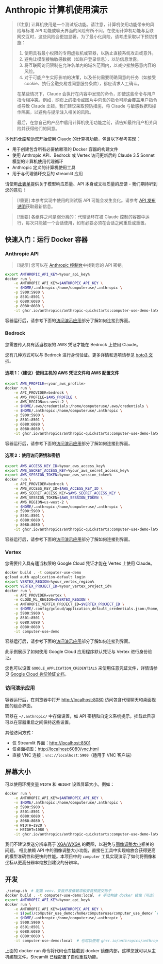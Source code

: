 # Anthropic 计算机使用演示

> [!注意]
> 计算机使用是一个测试版功能。请注意，计算机使用功能带来的风险与标准 API 功能或聊天界面的风险有所不同。在使用计算机功能与互联网交互时，这些风险会更加显著。为了最小化风险，请考虑采取以下预防措施：
>
> 1. 使用具有最小权限的专用虚拟机或容器，以防止直接系统攻击或意外。
> 2. 避免让模型接触敏感数据（如账户登录信息），以防信息泄露。
> 3. 将互联网访问限制在允许名单内的域名范围内，以减少接触恶意内容的风险。
> 4. 对于可能产生实际影响的决策，以及任何需要明确同意的任务（如接受 cookie、执行金融交易或同意服务条款），都应请求人工确认。
>
> 在某些情况下，Claude 会执行在内容中发现的命令，即使这些命令与用户指令相冲突。例如，网页上的指令或图片中包含的指令可能会覆盖用户指令或导致 Claude 出错。我们建议采取预防措施，将 Claude 与敏感数据和操作隔离，以避免与提示注入相关的风险。
>
> 最后，在您自己的产品中启用计算机使用功能之前，请告知最终用户相关风险并获得他们的同意。

本代码仓库帮助您开始使用 Claude 的计算机功能，包含以下参考实现：

* 用于创建包含所有必要依赖项的 Docker 容器的构建文件
* 使用 Anthropic API、Bedrock 或 Vertex 访问更新后的 Claude 3.5 Sonnet 模型的计算机使用代理循环
* Anthropic 定义的计算机使用工具
* 用于与代理循环交互的 streamlit 应用

请使用[此表单](https://forms.gle/BT1hpBrqDPDUrCqo7)提供关于模型响应质量、API 本身或文档质量的反馈 - 我们期待听到您的意见！

> [!重要]
> 本参考实现中使用的测试版 API 可能会发生变化。请参考 [API 发布说明](https://docs.anthropic.com/en/release-notes/api)获取最新信息。

> [!重要]
> 各组件之间是弱分离的：代理循环在被 Claude 控制的容器中运行，每次只能被一个会话使用，如有必要必须在会话之间重启或重置。

## 快速入门：运行 Docker 容器

### Anthropic API

> [!提示]
> 您可以在 [Anthropic 控制台](https://console.anthropic.com/)中找到您的 API 密钥。

```bash
export ANTHROPIC_API_KEY=%your_api_key%
docker run \
    -e ANTHROPIC_API_KEY=$ANTHROPIC_API_KEY \
    -v $HOME/.anthropic:/home/computeruse/.anthropic \
    -p 5900:5900 \
    -p 8501:8501 \
    -p 6080:6080 \
    -p 8080:8080 \
    -it ghcr.io/anthropics/anthropic-quickstarts:computer-use-demo-latest
```

容器运行后，请参考下面的[访问演示应用](#访问演示应用)部分了解如何连接到界面。

### Bedrock

您需要传入具有适当权限的 AWS 凭证才能在 Bedrock 上使用 Claude。

您有几种方式可以与 Bedrock 进行身份验证。更多详情和选项请参见 [boto3 文档](https://boto3.amazonaws.com/v1/documentation/api/latest/guide/credentials.html#environment-variables)。

#### 选项 1：（建议）使用主机的 AWS 凭证文件和 AWS 配置文件

```bash
export AWS_PROFILE=<your_aws_profile>
docker run \
    -e API_PROVIDER=bedrock \
    -e AWS_PROFILE=$AWS_PROFILE \
    -e AWS_REGION=us-west-2 \
    -v $HOME/.aws/credentials:/home/computeruse/.aws/credentials \
    -v $HOME/.anthropic:/home/computeruse/.anthropic \
    -p 5900:5900 \
    -p 8501:8501 \
    -p 6080:6080 \
    -p 8080:8080 \
    -it ghcr.io/anthropics/anthropic-quickstarts:computer-use-demo-latest
```

容器运行后，请参考下面的[访问演示应用](#访问演示应用)部分了解如何连接到界面。

#### 选项 2：使用访问密钥和密钥

```bash
export AWS_ACCESS_KEY_ID=%your_aws_access_key%
export AWS_SECRET_ACCESS_KEY=%your_aws_secret_access_key%
export AWS_SESSION_TOKEN=%your_aws_session_token%
docker run \
    -e API_PROVIDER=bedrock \
    -e AWS_ACCESS_KEY_ID=$AWS_ACCESS_KEY_ID \
    -e AWS_SECRET_ACCESS_KEY=$AWS_SECRET_ACCESS_KEY \
    -e AWS_SESSION_TOKEN=$AWS_SESSION_TOKEN \
    -e AWS_REGION=us-west-2 \
    -v $HOME/.anthropic:/home/computeruse/.anthropic \
    -p 5900:5900 \
    -p 8501:8501 \
    -p 6080:6080 \
    -p 8080:8080 \
    -it ghcr.io/anthropics/anthropic-quickstarts:computer-use-demo-latest
```

容器运行后，请参考下面的[访问演示应用](#访问演示应用)部分了解如何连接到界面。

### Vertex

您需要传入具有适当权限的 Google Cloud 凭证才能在 Vertex 上使用 Claude。

```bash
docker build . -t computer-use-demo
gcloud auth application-default login
export VERTEX_REGION=%your_vertex_region%
export VERTEX_PROJECT_ID=%your_vertex_project_id%
docker run \
    -e API_PROVIDER=vertex \
    -e CLOUD_ML_REGION=$VERTEX_REGION \
    -e ANTHROPIC_VERTEX_PROJECT_ID=$VERTEX_PROJECT_ID \
    -v $HOME/.config/gcloud/application_default_credentials.json:/home/computeruse/.config/gcloud/application_default_credentials.json \
    -p 5900:5900 \
    -p 8501:8501 \
    -p 6080:6080 \
    -p 8080:8080 \
    -it computer-use-demo
```

容器运行后，请参考下面的[访问演示应用](#访问演示应用)部分了解如何连接到界面。

此示例展示了如何使用 Google Cloud 应用程序默认凭证与 Vertex 进行身份验证。

您也可以设置 `GOOGLE_APPLICATION_CREDENTIALS` 来使用任意凭证文件，详情请参见 [Google Cloud 身份验证文档](https://cloud.google.com/docs/authentication/application-default-credentials#GAC)。

### 访问演示应用

容器运行后，在浏览器中打开 [http://localhost:8080](http://localhost:8080) 访问包含代理聊天和桌面视图的组合界面。

容器在 `~/.anthropic/` 中存储设置，如 API 密钥和自定义系统提示。挂载此目录可以在容器重启之间保持这些设置。

其他访问方式：

- 仅 Streamlit 界面：[http://localhost:8501](http://localhost:8501)
- 仅桌面视图：[http://localhost:6080/vnc.html](http://localhost:6080/vnc.html)
- 直接 VNC 连接：`vnc://localhost:5900`（适用于 VNC 客户端）

## 屏幕大小

可以使用环境变量 `WIDTH` 和 `HEIGHT` 设置屏幕大小。例如：

```bash
docker run \
    -e ANTHROPIC_API_KEY=$ANTHROPIC_API_KEY \
    -v $HOME/.anthropic:/home/computeruse/.anthropic \
    -p 5900:5900 \
    -p 8501:8501 \
    -p 6080:6080 \
    -p 8080:8080 \
    -e WIDTH=1920 \
    -e HEIGHT=1080 \
    -it ghcr.io/anthropics/anthropic-quickstarts:computer-use-demo-latest
```

我们不建议发送分辨率高于 [XGA/WXGA](https://en.wikipedia.org/wiki/Display_resolution_standards#XGA) 的截图，以避免与[图像调整大小](https://docs.anthropic.com/en/docs/build-with-claude/vision#evaluate-image-size)相关的问题。
相比依赖 API 中的图像调整大小功能，直接在工具中实现缩放会获得更高的模型准确性和更快的性能。本项目中的 `computer` 工具实现演示了如何将图像和坐标从更高分辨率缩放到建议的分辨率。

## 开发

```bash
./setup.sh  # 配置 venv、安装开发依赖项和安装预提交钩子
docker build . -t computer-use-demo:local  # 手动构建 docker 镜像（可选）
export ANTHROPIC_API_KEY=%your_api_key%
docker run \
    -e ANTHROPIC_API_KEY=$ANTHROPIC_API_KEY \
    -v $(pwd)/computer_use_demo:/home/computeruse/computer_use_demo/ `# 挂载本地 python 模块用于开发` \
    -v $HOME/.anthropic:/home/computeruse/.anthropic \
    -p 5900:5900 \
    -p 8501:8501 \
    -p 6080:6080 \
    -p 8080:8080 \
    -it computer-use-demo:local  # 也可以使用 ghcr.io/anthropics/anthropic-quickstarts:computer-use-demo-latest
```

上面的 docker run 命令将代码仓库挂载到 docker 镜像内部，这样您就可以从主机编辑文件。Streamlit 已经配置了自动重载功能。
